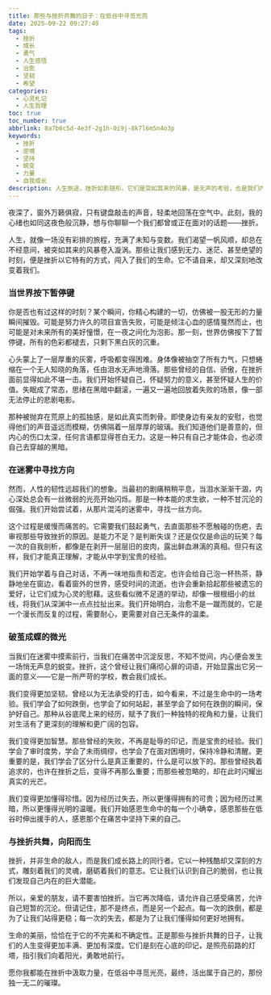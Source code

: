 ```yaml
---
title: 那些与挫折共舞的日子：在低谷中寻觅光亮
date: 2025-09-22 09:27:49
tags:
  - 挫折
  - 成长
  - 勇气
  - 人生感悟
  - 治愈
  - 坚韧
  - 希望
categories:
  - 心灵札记
  - 人生哲理
toc: true
toc_number: true
abbrlink: 8a7b6c5d-4e3f-2g1h-0i9j-8k7l6m5n4o3p
keywords:
  - 挫折
  - 逆境
  - 坚持
  - 蜕变
  - 力量
  - 自我成长
description: 人生旅途，挫折如影随形。它们是突如其来的风暴，是无声的考验，也是我们内心深处最真实的映照。这篇文章，想与你一同走过那些与挫折共舞的日子，感受低谷中的挣扎与沉淀，最终寻觅到属于自己的那束光亮，让每一次跌倒都成为向上攀登的阶梯。
---
```


夜深了，窗外万籁俱寂，只有键盘敲击的声音，轻柔地回荡在空气中。此刻，我的心绪也如同这夜色般沉静，想与你聊聊一个我们都曾或正在面对的话题——挫折。

人生，就像一场没有彩排的旅程，充满了未知与变数。我们渴望一帆风顺，却总在不经意间，被突如其来的风暴卷入漩涡。那些让我们感到无力、迷茫、甚至绝望的时刻，便是挫折以它特有的方式，闯入了我们的生命。它不请自来，却又深刻地改变着我们。

### 当世界按下暂停键

你是否也有过这样的时刻？某个瞬间，你精心构建的一切，仿佛被一股无形的力量瞬间摧毁。可能是努力许久的项目宣告失败，可能是倾注心血的感情戛然而止，也可能是对未来所有的美好憧憬，在一夜之间化为泡影。那一刻，世界仿佛按下了暂停键，所有的色彩都褪去，只剩下黑白灰的沉重。

心头蒙上了一层厚重的灰雾，呼吸都变得困难。身体像被抽空了所有力气，只想蜷缩在一个无人知晓的角落，任由泪水无声地滑落。那些曾经的自信、骄傲，在挫折面前显得如此不堪一击。我们开始怀疑自己，怀疑努力的意义，甚至怀疑人生的价值。失眠成了常态，思绪在黑暗中翻滚，一遍又一遍地回放着失败的场景，像一部无法停止的悲剧电影。

那种被抛弃在荒原上的孤独感，是如此真实而刺骨。即使身边有亲友的安慰，也觉得他们的声音遥远而模糊，仿佛隔着一层厚厚的玻璃。我们知道他们是善意的，但内心的伤口太深，任何言语都显得苍白无力。这是一种只有自己才能体会，也必须自己去穿越的黑暗。

### 在迷雾中寻找方向

然而，人性的韧性远超我们的想象。当最初的剧痛稍稍平息，当泪水渐渐干涸，内心深处总会有一丝微弱的光亮开始闪烁。那是一种本能的求生欲，一种不甘沉沦的倔强。我们开始尝试着，从那片混沌的迷雾中，寻找一丝方向。

这个过程是缓慢而痛苦的。它需要我们鼓起勇气，去直面那些不愿触碰的伤疤，去审视那些导致挫折的原因。是能力不足？是判断失误？还是仅仅是命运的玩笑？每一次的自我剖析，都像是在剥开一层层旧的皮肉，露出鲜血淋漓的真相。但只有这样，我们才能真正理解，才能从中学到宝贵的经验。

我们开始学着与自己对话，不再一味地指责和否定。也许会给自己泡一杯热茶，静静地坐在窗边，看着窗外的世界，感受时间的流逝。也许会重新拾起那些被遗忘的爱好，让它们成为心灵的慰藉。这些看似微不足道的举动，却像一根根细小的丝线，将我们从深渊中一点点拉扯出来。我们开始明白，治愈不是一蹴而就的，它是一个漫长而反复的过程，需要耐心，更需要对自己无条件的温柔。

### 破茧成蝶的微光

当我们在迷雾中摸索前行，当我们在痛苦中沉淀反思，不知不觉间，内心便会发生一场悄无声息的蜕变。挫折，这个曾经让我们痛彻心扉的词语，开始显露出它另一面的意义——它是一所严苛的学校，教会我们成长。

我们变得更加坚韧。曾经以为无法承受的打击，如今看来，不过是生命中的一场考验。我们学会了如何跌倒，也学会了如何站起，甚至学会了如何在跌倒的瞬间，保护好自己。那种从谷底爬上来的经历，赋予了我们一种独特的视角和力量，让我们对生活有了更深刻的理解和更广阔的包容。

我们变得更加智慧。那些曾经的失败，不再是耻辱的印记，而是宝贵的经验。我们学会了审时度势，学会了未雨绸缪，也学会了在面对困境时，保持冷静和清醒。更重要的是，我们学会了区分什么是真正重要的，什么是可以放下的。那些曾经执着追求的，也许在挫折之后，变得不再那么重要；而那些被忽略的，却在此时闪耀出真实的光芒。

我们变得更加懂得珍惜。因为经历过失去，所以更懂得拥有的可贵；因为经历过黑暗，所以更懂得光明的温暖。我们开始感恩生命中的每一个小确幸，感恩那些在低谷时伸出援手的人，感恩那个在痛苦中坚持下来的自己。

### 与挫折共舞，向阳而生

挫折，并非生命的敌人，而是我们成长路上的同行者。它以一种残酷却又深刻的方式，雕刻着我们的灵魂，磨砺着我们的意志。它让我们认识到自己的脆弱，也让我们发现自己内在的巨大潜能。

所以，亲爱的朋友，请不要害怕挫折。当它再次降临，请允许自己感受痛苦，允许自己短暂的沉沦。但请记住，那不是终点，而是另一个起点。每一次的跌倒，都是为了让我们站得更稳；每一次的失去，都是为了让我们懂得如何更好地拥有。

生命的美丽，恰恰在于它的不完美和不确定性。正是那些与挫折共舞的日子，让我们的人生变得更加丰满、更加有深度。它们是刻在心底的印记，是照亮前路的灯塔，指引我们向着阳光，勇敢地前行。

愿你我都能在挫折中汲取力量，在低谷中寻觅光亮，最终，活出属于自己的，那份独一无二的璀璨。